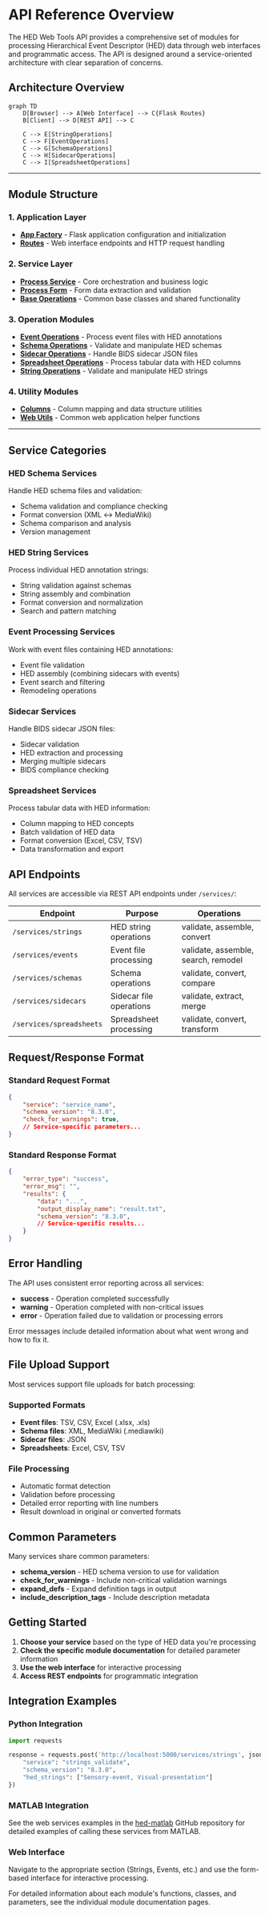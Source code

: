 # API Reference Overview

The HED Web Tools API provides a comprehensive set of modules for processing Hierarchical Event Descriptor (HED) data through web interfaces and programmatic access. The API is designed around a service-oriented architecture with clear separation of concerns.

## Architecture Overview

```mermaid
graph TD
    D[Browser] --> A[Web Interface] --> C{Flask Routes}
    B[Client] --> D[REST API] --> C

    C --> E[StringOperations]
    C --> F[EventOperations]
    C --> G[SchemaOperations]
    C --> H[SidecarOperations]
    C --> I[SpreadsheetOperations]
```
---
## Module Structure

### 1. Application Layer
- **[App Factory](app_factory.md)** - Flask application configuration and initialization
- **[Routes](routes.md)** - Web interface endpoints and HTTP request handling

### 2. Service Layer  
- **[Process Service](process_service.md)** - Core orchestration and business logic
- **[Process Form](process_form.md)** - Form data extraction and validation
- **[Base Operations](base_operations.md)** - Common base classes and shared functionality

### 3. Operation Modules
- **[Event Operations](event_operations.md)** - Process event files with HED annotations
- **[Schema Operations](schema_operations.md)** - Validate and manipulate HED schemas
- **[Sidecar Operations](sidecar_operations.md)** - Handle BIDS sidecar JSON files
- **[Spreadsheet Operations](spreadsheet_operations.md)** - Process tabular data with HED columns
- **[String Operations](string_operations.md)** - Validate and manipulate HED strings

### 4. Utility Modules
- **[Columns](columns.md)** - Column mapping and data structure utilities
- **[Web Utils](web_util.md)** - Common web application helper functions

---

## Service Categories

### HED Schema Services
Handle HED schema files and validation:
- Schema validation and compliance checking
- Format conversion (XML ↔ MediaWiki)
- Schema comparison and analysis
- Version management

### HED String Services  
Process individual HED annotation strings:
- String validation against schemas
- String assembly and combination
- Format conversion and normalization
- Search and pattern matching

### Event Processing Services
Work with event files containing HED annotations:
- Event file validation
- HED assembly (combining sidecars with events)
- Event search and filtering
- Remodeling operations

### Sidecar Services
Handle BIDS sidecar JSON files:
- Sidecar validation
- HED extraction and processing
- Merging multiple sidecars
- BIDS compliance checking

### Spreadsheet Services
Process tabular data with HED information:
- Column mapping to HED concepts
- Batch validation of HED data
- Format conversion (Excel, CSV, TSV)
- Data transformation and export

## API Endpoints

All services are accessible via REST API endpoints under `/services/`:

| Endpoint | Purpose | Operations |
|----------|---------|------------|
| `/services/strings` | HED string operations | validate, assemble, convert |
| `/services/events` | Event file processing | validate, assemble, search, remodel |
| `/services/schemas` | Schema operations | validate, convert, compare |
| `/services/sidecars` | Sidecar file operations | validate, extract, merge |
| `/services/spreadsheets` | Spreadsheet processing | validate, convert, transform |

## Request/Response Format

### Standard Request Format
```json
{
    "service": "service_name",
    "schema_version": "8.3.0",
    "check_for_warnings": true,
    // Service-specific parameters...
}
```

### Standard Response Format
```json
{
    "error_type": "success",
    "error_msg": "",
    "results": {
        "data": "...",
        "output_display_name": "result.txt",
        "schema_version": "8.3.0",
        // Service-specific results...
    }
}
```

## Error Handling

The API uses consistent error reporting across all services:

- **success** - Operation completed successfully
- **warning** - Operation completed with non-critical issues
- **error** - Operation failed due to validation or processing errors

Error messages include detailed information about what went wrong and how to fix it.

## File Upload Support

Most services support file uploads for batch processing:

### Supported Formats
- **Event files**: TSV, CSV, Excel (.xlsx, .xls)
- **Schema files**: XML, MediaWiki (.mediawiki)
- **Sidecar files**: JSON
- **Spreadsheets**: Excel, CSV, TSV

### File Processing
- Automatic format detection
- Validation before processing
- Detailed error reporting with line numbers
- Result download in original or converted formats

## Common Parameters

Many services share common parameters:

- **schema_version** - HED schema version to use for validation
- **check_for_warnings** - Include non-critical validation warnings
- **expand_defs** - Expand definition tags in output
- **include_description_tags** - Include description metadata

## Getting Started

1. **Choose your service** based on the type of HED data you're processing
2. **Check the specific module documentation** for detailed parameter information
3. **Use the web interface** for interactive processing
4. **Access REST endpoints** for programmatic integration

## Integration Examples

### Python Integration
```python
import requests

response = requests.post('http://localhost:5000/services/strings', json={
    "service": "strings_validate",
    "schema_version": "8.3.0", 
    "hed_strings": ["Sensory-event, Visual-presentation"]
})
```
### MATLAB Integration

See the web services examples in the [hed-matlab](https://github.com/hed-standard/hed-matlab)
GitHub repository for detailed examples of calling these services from MATLAB.

### Web Interface
Navigate to the appropriate section (Strings, Events, etc.) and use the form-based interface 
for interactive processing.

For detailed information about each module's functions, classes, and parameters, 
see the individual module documentation pages.
